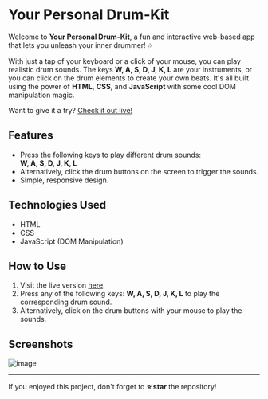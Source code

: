 # Your Personal Drum-Kit

Welcome to **Your Personal Drum-Kit**, a fun and interactive web-based app that lets you unleash your inner drummer! 🎶

With just a tap of your keyboard or a click of your mouse, you can play realistic drum sounds. The keys **W, A, S, D, J, K, L** are your instruments, or you can click on the drum elements to create your own beats. It's all built using the power of **HTML**, **CSS**, and **JavaScript** with some cool DOM manipulation magic.

Want to give it a try? [Check it out live!](https://rifat328.github.io/Your-Personal-Drum-Kit-/)

## Features
- Press the following keys to play different drum sounds:  
  **W, A, S, D, J, K, L**
- Alternatively, click the drum buttons on the screen to trigger the sounds.
- Simple, responsive design.

## Technologies Used
- HTML
- CSS
- JavaScript (DOM Manipulation)

## How to Use
1. Visit the live version [here](https://rifat328.github.io/Your-Personal-Drum-Kit-/).
2. Press any of the following keys: **W, A, S, D, J, K, L** to play the corresponding drum sound.
3. Alternatively, click on the drum buttons with your mouse to play the sounds.

## Screenshots
![image](https://github.com/user-attachments/assets/e5d8b2e7-928f-4cda-8009-9e1fbb79b511)


---

If you enjoyed this project, don't forget to **⭐ star** the repository!


